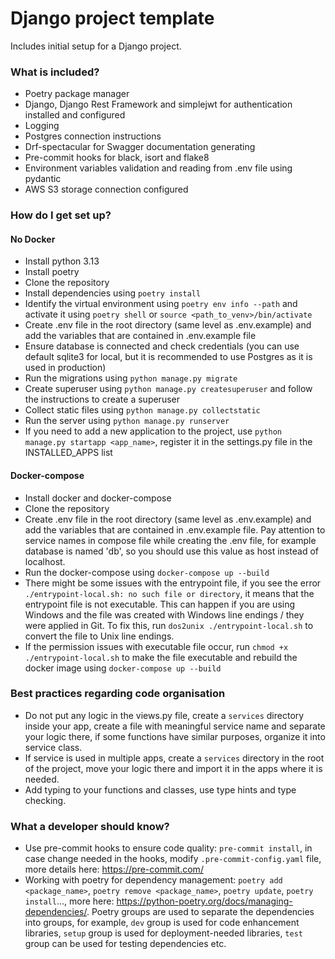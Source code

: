 # Django project template #

Includes initial setup for a Django project.

### What is included? ###

* Poetry package manager
* Django, Django Rest Framework and simplejwt for authentication installed and configured
* Logging
* Postgres connection instructions
* Drf-spectacular for Swagger documentation generating
* Pre-commit hooks for black, isort and flake8
* Environment variables validation and reading from .env file using pydantic
* AWS S3 storage connection configured

### How do I get set up? ###

#### No Docker ####
* Install python 3.13
* Install poetry
* Clone the repository
* Install dependencies using `poetry install`
* Identify the virtual environment using `poetry env info --path` and activate it using `poetry shell` or `source <path_to_venv>/bin/activate`
* Create .env file in the root directory (same level as .env.example) and add the variables that are contained in .env.example file
* Ensure database is connected and check credentials (you can use default sqlite3 for local, but it is recommended to use Postgres as it is used in production)
* Run the migrations using `python manage.py migrate`
* Create superuser using `python manage.py createsuperuser` and follow the instructions to create a superuser
* Collect static files using `python manage.py collectstatic`
* Run the server using `python manage.py runserver`
* If you need to add a new application to the project, use `python manage.py startapp <app_name>`, register it in the settings.py file in the INSTALLED_APPS list

#### Docker-compose ####
* Install docker and docker-compose
* Clone the repository
* Create .env file in the root directory (same level as .env.example) and add the variables that are contained in .env.example file. Pay attention to service names in compose file while creating the .env file, for example database is named 'db', so you should use this value as host instead of localhost.
* Run the docker-compose using `docker-compose up --build`
* There might be some issues with the entrypoint file, if you see the error `./entrypoint-local.sh: no such file or directory`, it means that the entrypoint file is not executable. This can happen if you are using Windows and the file was created with Windows line endings / they were applied in Git. To fix this, run `dos2unix ./entrypoint-local.sh` to convert the file to Unix line endings.
* If the permission issues with executable file occur, run `chmod +x ./entrypoint-local.sh` to make the file executable and rebuild the docker image using `docker-compose up --build`

### Best practices regarding code organisation ###

* Do not put any logic in the views.py file, create a `services` directory inside your app, create a file with meaningful service name and separate your logic there, if some functions have similar purposes, organize it into service class.
* If service is used in multiple apps, create a `services` directory in the root of the project, move your logic there and import it in the apps where it is needed.
* Add typing to your functions and classes, use type hints and type checking.

### What a developer should know? ###

* Use pre-commit hooks to ensure code quality: `pre-commit install`, in case change needed in the hooks, modify `.pre-commit-config.yaml` file, more details here: https://pre-commit.com/
* Working with poetry for dependency management: `poetry add <package_name>`, `poetry remove <package_name>`, `poetry update`, `poetry install`..., more here: https://python-poetry.org/docs/managing-dependencies/. Poetry groups are used to separate the dependencies into groups, for example, `dev` group is used for code enhancement libraries, `setup` group is used for deployment-needed libraries, `test` group can be used for testing dependencies etc.